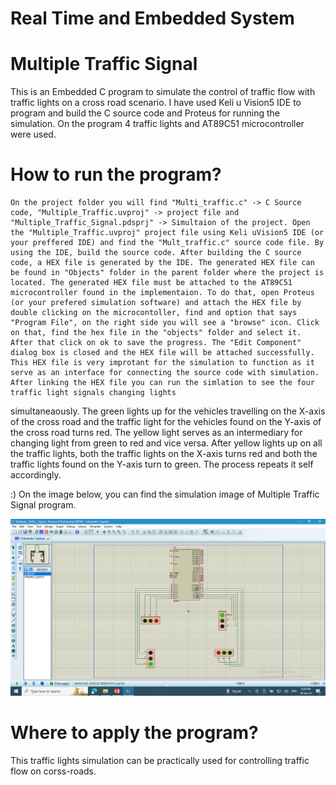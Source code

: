 # Real Time and Embedded System
# Multiple Traffic Signal

This is an Embedded C program to simulate the control of traffic flow with traffic lights on a cross road scenario. I have used Keli u
Vision5 IDE to program and build the C source code and Proteus for running the simulation. On the program 4 traffic lights
and AT89C51 microcontroller were used. 
# How to run the program? 
    On the project folder you will find "Multi_traffic.c" -> C Source code, "Multiple_Traffic.uvproj" -> project file and "Multiple_Traffic_Signal.pdsprj" -> Simultaion of the project. Open the "Multiple_Traffic.uvproj" project file using Keli uVision5 IDE (or your preffered IDE) and find the "Mult_traffic.c" source code file. By using the IDE, build the source code. After building the C source code, a HEX file is generated by the IDE. The generated HEX file can be found in "Objects" folder in the parent folder where the project is located. The generated HEX file must be attached to the AT89C51 microcontroller found in the implementaion. To do that, open Proteus (or your prefered simulation software) and attach the HEX file by double clicking on the microcontoller, find and option that says "Program File", on the right side you will see a "browse" icon. Click on that, find the hex file in the "objects" folder and select it. After that click on ok to save the progress. The "Edit Component" dialog box is closed and the HEX file will be attached successfully. This HEX file is very improtant for the simulation to function as it serve as an interface for connecting the source code with simulation. After linking the HEX file you can run the simlation to see the four traffic light signals changing lights
simultaneaously. The green lights up for the vehicles travelling on the X-axis of the cross road and the traffic light
for the vehicles found on the Y-axis of the cross road turns red. The yellow light serves as an intermediary for changing 
light from green to red and vice versa. After yellow lights up on all the traffic lights, both the traffic lights on the 
X-axis turns red and both the traffic lights found on the Y-axis turn to green. The process repeats it self accordingly.

:) On the image below, you can find the simulation image of Multiple Traffic Signal program.

![HTML Image](https://github.com/Kira-Legacy/Image_Repo/blob/main/Multiple%20traffic.png)

# Where to apply the program?
This traffic lights simulation can be practically used for controlling traffic flow on corss-roads.
